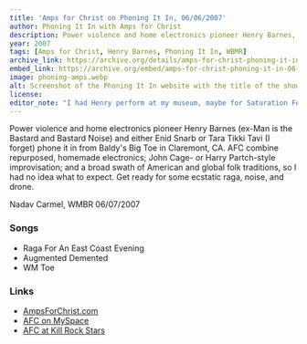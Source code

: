 ```yaml
---
title: 'Amps for Christ on Phoning It In, 06/06/2007'
author: Phoning It In with Amps for Christ
description: Power violence and home electronics pioneer Henry Barnes, better known as Amps for Christ, performs music and talks music over the telephone.
year: 2007
tags: [Amps for Christ, Henry Barnes, Phoning It In, WBMR]
archive_link: https://archive.org/details/amps-for-christ-phoning-it-in-06-07-07
embed_link: https://archive.org/embed/amps-for-christ-phoning-it-in-06-07-07
image: phoning-amps.webp
alt: Screenshot of the Phoning It In website with the title of the show and a drawing of a phone and other icons
license: 
editor_note: "I had Henry perform at my museum, maybe for Saturation Fest, and used to go see him and friends perform fairly often, back in the late aughts. I think my late friend stole life /  Monty connected me to him. In this episode of Phoning It In, Henry can't stop talking, just as I remember him, a true nerd. He builds his own speakers, cabinets and instruments after all. But once the performance starts it really goes hard and psychedelic. I particularly like the section in the middle, Augmented Demented."
---
```


Power violence and home electronics pioneer Henry Barnes (ex-Man is the Bastard and Bastard Noise) and either Enid Snarb or Tara Tikki Tavi (I forget) phone it in from Baldy's Big Toe in Claremont, CA. AFC combine repurposed, homemade electronics; John Cage- or Harry Partch-style improvisation; and a broad swath of American and global folk traditions, so I had no idea what to expect. Get ready for some ecstatic raga, noise, and drone.

Nadav Carmel, WMBR 06/07/2007

### Songs

* Raga For An East Coast Evening
* Augmented Demented
* WM Toe

### Links
* [AmpsForChrist.com](https://ampsforchrist.com) 
* [AFC on MySpace](http://www.myspace.com/ampsforchrist)
* [AFC at Kill Rock Stars](http://www.killrockstars.com/artists/viewartist.php?id=1048)

